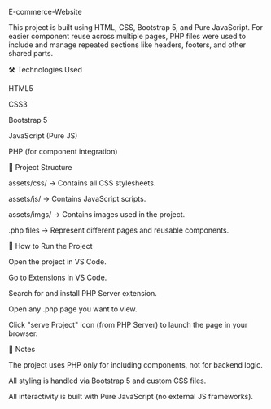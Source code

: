 E-commerce-Website

This project is built using HTML, CSS, Bootstrap 5, and Pure JavaScript.
For easier component reuse across multiple pages, PHP files were used to include and manage repeated sections like headers, footers, and other shared parts.

🛠 Technologies Used

HTML5

CSS3

Bootstrap 5

JavaScript (Pure JS)

PHP (for component integration)

📂 Project Structure

assets/css/ → Contains all CSS stylesheets.

assets/js/ → Contains JavaScript scripts.

assets/imgs/ → Contains images used in the project.

.php files → Represent different pages and reusable components.

🚀 How to Run the Project

Open the project in VS Code.

Go to Extensions in VS Code.

Search for and install PHP Server extension.

Open any .php page you want to view.

Click "serve Project" icon (from PHP Server) to launch the page in your browser.

📌 Notes

The project uses PHP only for including components, not for backend logic.

All styling is handled via Bootstrap 5 and custom CSS files.

All interactivity is built with Pure JavaScript (no external JS frameworks).
